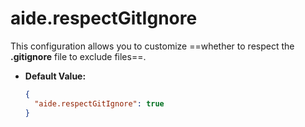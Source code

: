 # aide.respectGitIgnore

This configuration allows you to customize ==whether to respect the **.gitignore** file to exclude files==.

- **Default Value:**

  ```json
  {
    "aide.respectGitIgnore": true
  }
  ```
